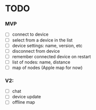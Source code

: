 #  TODO

### MVP
- [ ] connect to device
- [ ] select from a device in the list
- [ ] device settings: name, version, etc
- [ ] disconnect from device
- [ ] remember connected device on restart
- [ ] list of nodes: name, distance
- [ ] map of nodes (Apple map for now) 

### V2:
- [ ] chat
- [ ] device update
- [ ] offline map

